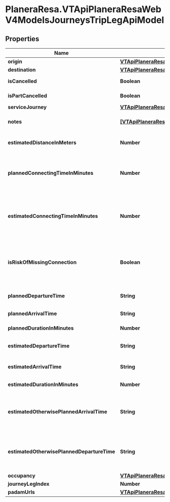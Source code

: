 # PlaneraResa.VTApiPlaneraResaWebV4ModelsJourneysTripLegApiModel

## Properties

Name | Type | Description | Notes
------------ | ------------- | ------------- | -------------
**origin** | [**VTApiPlaneraResaWebV4ModelsJourneysCallApiModel**](VTApiPlaneraResaWebV4ModelsJourneysCallApiModel.md) |  | 
**destination** | [**VTApiPlaneraResaWebV4ModelsJourneysCallApiModel**](VTApiPlaneraResaWebV4ModelsJourneysCallApiModel.md) |  | 
**isCancelled** | **Boolean** | Flag indicating if the trip leg is cancelled. | 
**isPartCancelled** | **Boolean** | Flag indicating if the trip leg is partially cancelled. | [optional] 
**serviceJourney** | [**VTApiPlaneraResaWebV4ModelsJourneysServiceJourneyApiModel**](VTApiPlaneraResaWebV4ModelsJourneysServiceJourneyApiModel.md) |  | [optional] 
**notes** | [**[VTApiPlaneraResaWebV4ModelsNoteApiModel]**](VTApiPlaneraResaWebV4ModelsNoteApiModel.md) | An ordered list (most important first) of notes related to the trip leg. | [optional] 
**estimatedDistanceInMeters** | **Number** | Estimated distance in meters. Only for transport mode Walk. | [optional] 
**plannedConnectingTimeInMinutes** | **Number** | The planned (according to timetable) connecting time in minutes relative to  the previous public transport trip leg (if any). | [optional] 
**estimatedConnectingTimeInMinutes** | **Number** | The estimated (according to real-time data) connecting time in minutes relative to  the previous public transport trip leg (if any). | [optional] 
**isRiskOfMissingConnection** | **Boolean** | Flag indicating that there is less than 5 minutes margin between arriving at the  origin stop point and the departure from that stop point. | [optional] 
**plannedDepartureTime** | **String** | The planned departure time in RFC 3339 format. | [optional] 
**plannedArrivalTime** | **String** | The planned arrival time in RFC 3339 format. | [optional] 
**plannedDurationInMinutes** | **Number** | The planned duration in minutes. | [optional] 
**estimatedDepartureTime** | **String** | The estimated departure time in RFC 3339 format, if available. | [optional] 
**estimatedArrivalTime** | **String** | The estimated arrival time in RFC 3339 format, if available. | [optional] 
**estimatedDurationInMinutes** | **Number** | The estimated duration in minutes, if available. | [optional] 
**estimatedOtherwisePlannedArrivalTime** | **String** | The best known time of the arrival in RFC 3339 format. Is EstimatedArrivalTime if exists, otherwise PlannedArrivalTime. | [optional] [readonly] 
**estimatedOtherwisePlannedDepartureTime** | **String** | The best known time of the departure in RFC 3339 format. Is EstimatedDepartureTime if exists, otherwise PlannedDepartureTime. | [optional] [readonly] 
**occupancy** | [**VTApiPlaneraResaWebV4ModelsOccupancyInformationApiModel**](VTApiPlaneraResaWebV4ModelsOccupancyInformationApiModel.md) |  | [optional] 
**journeyLegIndex** | **Number** | Index of Leg in Journey | [optional] 
**padamUrls** | [**VTApiPlaneraResaWebV4ModelsJourneysPadamUrlsApiModel**](VTApiPlaneraResaWebV4ModelsJourneysPadamUrlsApiModel.md) |  | [optional] 


